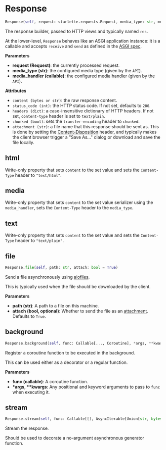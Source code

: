 # Response
```python
Response(self, request: starlette.requests.Request, media_type: str, media_handler: Callable[[Any], str])
```
The response builder, passed to HTTP views and typically named `res`.

At the lower-level, `Response` behaves like an ASGI application instance:
it is a callable and accepts `receive` and `send` as defined in the [ASGI
spec](https://asgi.readthedocs.io/en/latest/specs/main.html#applications).

[media]: ../guides/http/media.md
[Content-Disposition]: https://developer.mozilla.org/en-US/docs/Web/HTTP/Headers/Content-Disposition

__Parameters__

- __request (Request)__: the currently processed request.
- __media_type (str)__: the configured media type (given by the `API`).
- __media_handler (callable)__: the configured media handler (given by the `API`).

__Attributes__

- `content (bytes or str)`: the raw response content.
- `status_code (int)`: the HTTP status code. If not set, defaults to `200`.
- `headers (dict)`:
    a case-insensitive dictionary of HTTP headers.
    If not set, `content-type` header is set to `text/plain`.
- `chunked (bool)`: sets the `transfer-encoding` header to `chunked`.
- `attachment (str)`:
    a file name that this response should be sent as.
    This is done by setting the [Content-Disposition] header, and
    typically makes the client browser trigger a "Save As…" dialog or
    download and save the file locally.

## html
Write-only property that sets `content` to the set value and sets the `Content-Type` header to `"text/html"`.
## media
Write-only property that sets `content` to the set value serializer using the `media_handler`, sets the `Content-Type` header to the `media_type`.
## text
Write-only property that sets `content` to the set value and sets the `Content-Type` header to `"text/plain"`.
## file
```python
Response.file(self, path: str, attach: bool = True)
```
Send a file asynchronously using [aiofiles].

This is typically used when the file should be downloaded by the client.

[aiofiles]: https://github.com/Tinche/aiofiles

__Parameters__

- __path (str)__:
    A path to a file on this machine.
- __attach (bool, optional)__:
    Whether to send the file as an [attachment](#response).
    Defaults to `True`.

## background
```python
Response.background(self, func: Callable[..., Coroutine], *args, **kwargs) -> Callable[..., Coroutine]
```
Register a coroutine function to be executed in the background.

This can be used either as a decorator or a regular function.

__Parameters__

- __func (callable)__:
    A coroutine function.
- __*args, **kwargs__:
    Any positional and keyword arguments to pass to `func` when
    executing it.

## stream
```python
Response.stream(self, func: Callable[[], AsyncIterable[Union[str, bytes]]]) -> Callable[[], AsyncIterable[Union[str, bytes]]]
```
Stream the response.

Should be used to decorate a no-argument asynchronous generator
function.

